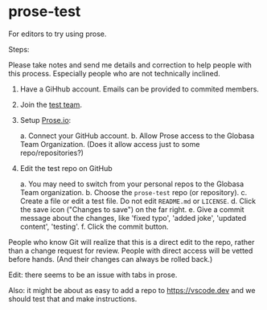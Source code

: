 # prose-test
For editors to try using prose.

Steps:

Please take notes and send me details and correction to help people with this process. Especially people who are not technically inclined.

1. Have a GiHhub account. Emails can be provided to commited members.
2. Join the [test team](https://github.com/orgs/Globasa-Team/teams/test).
3. Setup [Prose.io](https://prose.io):
   
    a. Connect your GitHub account.
    b. Allow Prose access to the Globasa Team Organization. (Does it allow access just to some repo/repositories?)
   
4. Edit the test repo on GitHub

    a. You may need to switch from your personal repos to the Globasa Team organization.
    b. Choose the `prose-test` repo (or repository).
    c. Create a file or edit a test file. Do not edit `README.md` or `LICENSE`.
    d. Click the save icon ("Changes to save") on the far right.
    e. Give a commit message about the changes, like 'fixed typo', 'added joke', 'updated content', 'testing'.
    f. Click the commit button.

People who know Git will realize that this is a direct edit to the repo, rather than a change request for review. People with direct access will be vetted before hands. (And their changes can always be rolled back.)

Edit: there seems to be an issue with tabs in prose.

Also: it might be about as easy to add a repo to https://vscode.dev and we should test that and make instructions.
